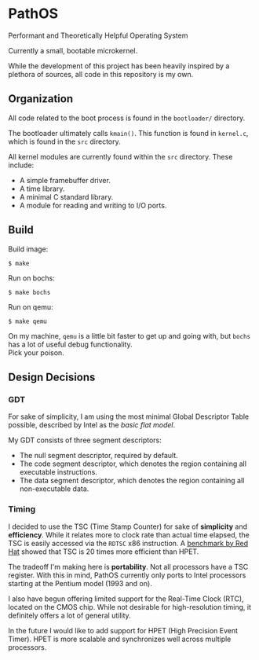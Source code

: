 # PathOS
Performant and Theoretically Helpful Operating System  

Currently a small, bootable microkernel. 

While the development of this project has been heavily inspired by a plethora of sources, all code in this repository is my own. 

## Organization

All code related to the boot process is found in the `bootloader/` directory.   

The bootloader ultimately calls `kmain()`.
This function is found in `kernel.c`, which is found in the `src` directory. 

All kernel modules are currently found within the `src` directory. 
These include:  
- A simple framebuffer driver. 
- A time library. 
- A minimal C standard library. 
- A module for reading and writing to I/O ports. 

## Build
Build image:
```
$ make
```
Run on bochs:
```
$ make bochs
```
Run on qemu:
```
$ make qemu
```

On my machine, `qemu` is a little bit faster to get up and going with, but `bochs` has a lot of useful debug functionality.  
Pick your poison.

## Design Decisions

### GDT
For sake of simplicity, I am using the most minimal Global Descriptor Table possible, described by Intel as the *basic flat model*. 

My GDT consists of three segment descriptors: 
- The null segment descriptor, required by default. 
- The code segment descriptor, which denotes the region containing all executable instructions. 
- The data segment descriptor, which denotes the region containing all non-executable data. 

### Timing
I decided to use the TSC (Time Stamp Counter) for sake of **simplicity** and **efficiency**. 
While it relates more to clock rate than actual time elapsed, the TSC is easily accessed via the `RDTSC` x86 instruction. 
A [benchmark by Red Hat](https://access.redhat.com/documentation/en-US/Red_Hat_Enterprise_MRG/2/html/Realtime_Reference_Guide/chap-Timestamping.html) showed that TSC is 20 times more efficient than HPET.  

The tradeoff I'm making here is **portability**. Not all processors have a TSC register. 
With this in mind, PathOS currently only ports to Intel processors starting at the Pentium model (1993 and on).  

I also have begun offering limited support for the Real-Time Clock (RTC), located on the CMOS chip. 
While not desirable for high-resolution timing, it definitely offers a lot of general utility. 

In the future I would like to add support for HPET (High Precision Event Timer). 
HPET is more scalable and synchronizes well across multiple processors. 
